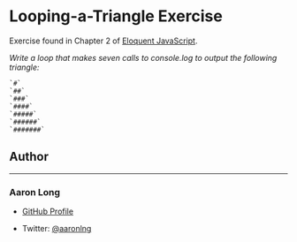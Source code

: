 # Looping-a-Triangle Exercise

Exercise found in Chapter 2 of [Eloquent JavaScript](https://eloquentjavascript.net/).

*Write a loop that makes seven calls to console.log to output the following triangle:*

    `#`  
    `##`  
    `###`  
    `####`  
    `#####`  
    `######`  
    `#######`

## Author
- - -
### Aaron Long

- [GitHub Profile](https://github.com/aaronlng/)

- Twitter: [@aaronlng](https://twitter.com/aaronlng)